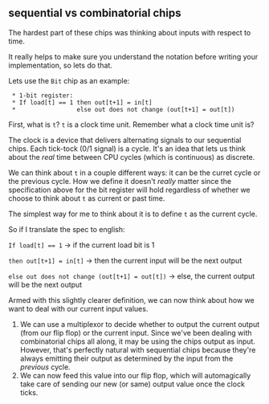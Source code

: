 ## sequential vs combinatorial chips

The hardest part of these chips was thinking about inputs with respect to time. 

It really helps to make sure you understand the notation before writing your implementation, so lets do that.

Lets use the `Bit` chip as an example: 

```
 * 1-bit register:
 * If load[t] == 1 then out[t+1] = in[t]
 *                 else out does not change (out[t+1] = out[t])
```

First, what is `t`? `t` is a clock time unit. Remember what a clock time unit is?

The clock is a device that delivers alternating signals to our sequential chips. Each tick-tock (0/1 signal) is a cycle. It's an idea that lets us think about the _real_ time between CPU cycles (which is continuous) as discrete.

We can think about `t` in a couple different ways: it can be the curret cycle or the previous cycle. How we define it doesn't *really* matter since the specification above for the bit register will hold regardless of whether we choose to think about `t` as current or past time.

The simplest way for me to think about it is to define `t` as the current cycle. 

So if I translate the spec to english: 

`If load[t] == 1` -> if the current load bit is 1

`then out[t+1] = in[t]` -> then the current input will be the next output

`else out does not change (out[t+1] = out[t])` -> else, the current output will be the next output

Armed with this slightly clearer definition, we can now think about how we want to deal with our current input values. 

1. We can use a multiplexor to decide whether to output the current output (from our flip flop) or the current input. Since we've been dealing with combinatorial chips all along, it may be using the chips output as input. However, that's perfectly natural with sequential chips because they're always emitting their output as determined by the input from the _previous_ cycle.
2. We can now feed this value into our flip flop, which will automagically take care of sending our new (or same) output value once the clock ticks.



